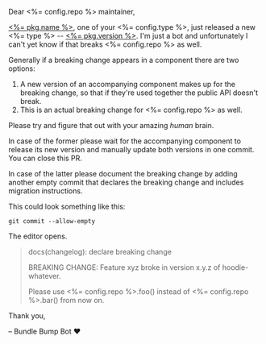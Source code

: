 Dear <%= config.repo %> maintainer,

[<%= pkg.name %>](<%= url %>), one of your <%= config.type %>, just released a new <%= type %> -- [<%= pkg.version %>](<%= release %>).
I'm just a bot and unfortunately I can't yet know if that breaks <%= config.repo %> as well.

Generally if a breaking change appears in a component there are two options:

1. A new version of an accompanying component makes up for the breaking change, so that if they're used together the public API doesn't break.
2. This is an actual breaking change for <%= config.repo %> as well.

Please try and figure that out with your amazing _human_ brain.

In case of the former please wait for the accompanying component to release its new version and manually update both versions in one commit. You can close this PR.

In case of the latter please document the breaking change by adding another empty commit that declares the breaking change and includes migration instructions.

This could look something like this:

```
git commit --allow-empty
```

The editor opens.

> docs(changelog): declare breaking change
>
> BREAKING CHANGE: Feature xyz broke in version x.y.z of hoodie-whatever.
>
> Please use <%= config.repo %>.foo() instead of <%= config.repo %>.bar() from now on.



Thank you,

– Bundle Bump Bot :heart:
